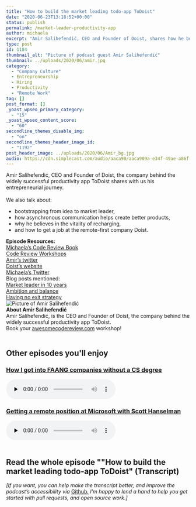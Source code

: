 ```yaml
---
title: "How to build the market leading todo-app ToDoist"
date: "2020-06-23T13:18:52+00:00"
status: publish
permalink: /market-leader-productivity-app
author: michaela
excerpt: "Amir Salihefendić, CEO and Founder of Doist, shares how he bootstrapped ToDoist the most successful to-do app on the market."
type: post
id: 1184
thumbnail_alt: "Picture of podcast guest Amir Salihefendić"
thumbnail: ../uploads/2020/06/amir.jpg
category:
  - "Company Culture"
  - Entrepreneurship
  - Hiring
  - Productivity
  - "Remote Work"
tag: []
post_format: []
_yoast_wpseo_primary_category:
  - "15"
_yoast_wpseo_content_score:
  - "60"
secondline_themes_disable_img:
  - "on"
secondline_themes_header_image_id:
  - "1192"
post_header_image: ../uploads/2020/06/Amir_bg.jpg
audio: https://cdn.simplecast.com/audio/aaca90/aaca909a-e34f-49ae-a86f-f59e4fa807f0/67159a85-1734-416e-a493-baead56cb174/amir-salihefendic-ready_tc.mp3
---
```


<div class="episode-about">
Amir Salihefendić, CEO and Founder of Doist, the company behind the widely successful productivity app ToDoist shares with us his entrepreneurial journey.
<br/> <br/>We also talk about:
<ul>
<li> bootstrapping from idea to market leader,</li>
<li> how asynchronous communication helps create better products,</li>
<li> why he believes in the vitality of recharging,</li>
<li> and how to get a job at the remote-first company Doist.</li>
</ul>
</div>
<div class=" episode-links">
<b>Episode Resources:</b><br/>
<a href="https://www.michaelagreiler.com/code-review-book/">Michaela’s Code Review Book</a><br/>
<a href="https://www.michaelagreiler.com/workshops/">Code Review Workshops</a><br/>
<a href="https://twitter.com/amix3k">Amir’s twitter</a><br/>
<a href="https://doist.com/">Doist’s website</a><br/>
<a href="https://twitter.com/mgreiler">Michaela’s Twitter</a><br/>
Blog posts mentioned:<br/>
<a href="https://doist.com/blog/how-to-become-a-market-leader-in-10-years/">Market leader in 10 years</a><br/>
<a href="https://doist.com/blog/ambition-balance/">Ambition and balance</a><br/>
<a href="https://doist.com/blog/no-exit-strategy/">Having no exit strategy</a><br/>
</div>

<div class="row pt-2 align-items-center">
<div class="col-4 guest-picture">
<img src="../uploads/2020/06/amir.jpg" alt="Picture of Amir Salihefendić"/>
</div>
<div class="col-8 guest-about">
<b>About Amir Salihefendić</b><br/>
Amir Salihefendić, is the CEO and Founder of Doist, the company behind the widely successful productivity app ToDoist.
</div>
</div>

<div class="sponsorship">
Book your <a href="https://www.michaelagreiler.com/workshops">awesomecodereview.com</a> workshop!
</div>
<br/>
<div>
  <h2>Other episodes you'll enjoy</h2>
    <div class="row-md-6">
      <div class="row g-0 border rounded overflow-hidden flex-md-row mb-4 shadow-sm h-md-250 position-relative">
          <div class="col p-4 d-flex flex-column position-static">
            <h3 class="mb-0"><a href="https://software-engineering-unlocked.com/faang-job-without-cs-degree/">How I got into FAANG companies without a CS degree</a></h3>
  <audio controls preload="none">
                <source src="https://cdn.simplecast.com/audio/aaca909a-e34f-49ae-a86f-f59e4fa807f0/episodes/2ec3af9e-9a17-4ccd-95df-0e9b1a03ecc6/audio/66ec2bf9-b1d0-4ae3-868e-9017bb8cc4ee/default_tc.mp3" />
              </audio>
          </div>
        </div>
      </div>
    <div class="row-md-6">
      <div class="row g-0 border rounded overflow-hidden flex-md-row mb-4 shadow-sm h-md-250 position-relative">
          <div class="col p-4 d-flex flex-column position-static">
            <h3 class="mb-0"><a href="https://software-engineering-unlocked.com/episode-2-scott-hanselman/">Getting a remote position at Microsoft with Scott Hanselman</a></h3>
  <audio controls preload="none">
                <source src="https://cdn.simplecast.com/audio/aaca90/aaca909a-e34f-49ae-a86f-f59e4fa807f0/b94c57a5-9afe-4853-be2f-b4d147fb62bf/scott_episode2_ready_tc.mp3" />
              </audio>
          </div>
        </div>
      </div>
</div>
<br/>

## Read the whole episode ""How to build the market leading todo-app ToDoist" (Transcript)

_\[If you want, you can help make the transcript better, and improve the podcast’s accessibility via_ [Github](https://github.com/mgreiler/se-unlocked/tree/master/Transcripts)_[.](https://github.com/mgreiler/se-unlocked/tree/master/Transcripts) I’m happy to lend a hand to help you get started with pull requests, and open source work.\]_
